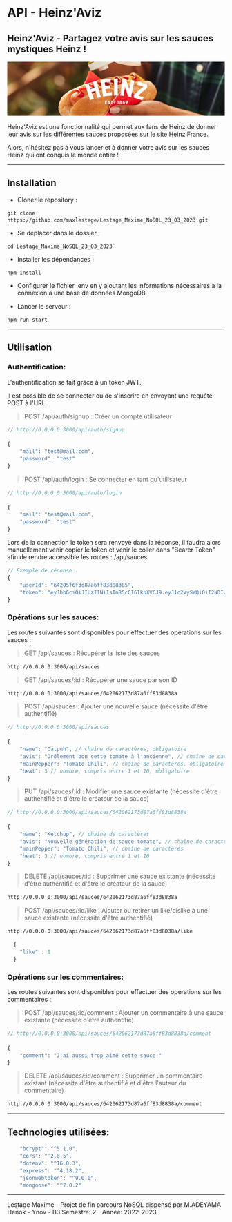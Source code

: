 # API - Heinz'Aviz

## Heinz'Aviz - Partagez votre avis sur les sauces mystiques Heinz !

![Heinz](https://github.com/maxlestage/Lestage_Maxime_NoSQL_23_03_2023/blob/master/img/MUSTARD-hot-dog-MASTER.jpg?raw=true)

Heinz'Aviz est une fonctionnalité qui permet aux fans de Heinz de donner leur avis sur les différentes sauces proposées sur le site Heinz France.

Alors, n'hésitez pas à vous lancer et à donner votre avis sur les sauces Heinz qui ont conquis le monde entier !

---

## Installation

- Cloner le repository :

```shell
git clone https://github.com/maxlestage/Lestage_Maxime_NoSQL_23_03_2023.git
```

- Se déplacer dans le dossier :

```shell
cd Lestage_Maxime_NoSQL_23_03_2023`
```

- Installer les dépendances :

```shell
npm install
```

- Configurer le fichier .env en y ajoutant les informations nécessaires à la connexion à une base de données MongoDB

- Lancer le serveur :

```shell
npm run start
```

---

## Utilisation

### Authentification:

L'authentification se fait grâce à un token JWT.

Il est possible de se connecter ou de s'inscrire en envoyant une requête POST à l'URL

> POST /api/auth/signup : Créer un compte utilisateur

```js
// http://0.0.0.0:3000/api/auth/signup

{
	"mail": "test@mail.com",
	"password": "test"
}
```

> POST /api/auth/login : Se connecter en tant qu'utilisateur

```js
// http://0.0.0.0:3000/api/auth/login

{
    "mail": "test@mail.com",
	"password": "test"
}

```

Lors de la connection le token sera renvoyé dans la réponse, il faudra alors manuellement venir copier le token et venir le coller dans "Bearer Token" afin de rendre accessible les routes : /api/sauces.

```js
// Exemple de réponse :
{
	"userId": "64205f6f3d87a6ff83d88385",
	"token": "eyJhbGciOiJIUzI1NiIsInR5cCI6IkpXVCJ9.eyJ1c2VySWQiOiI2NDIwNWY2ZjNkODdhNmZmODNkODgzODUiLCJpYXQiOjE2Nzk4NDMzMDksImV4cCI6MTY3OTkyOTcwOX0.jHGsLjQq8m6ZWccUxQVaBlBeEPw8kSerDj05x1TJ7p8"
}
```

### Opérations sur les sauces:

Les routes suivantes sont disponibles pour effectuer des opérations sur les sauces :

> GET /api/sauces : Récupérer la liste des sauces

```txt
http://0.0.0.0:3000/api/sauces
```

> GET /api/sauces/:id : Récupérer une sauce par son ID

```txt
http://0.0.0.0:3000/api/sauces/642062173d87a6ff83d8838a
```

> POST /api/sauces : Ajouter une nouvelle sauce (nécessite d'être authentifié)

```js
// http://0.0.0.0:3000/api/sauces

{
	"name": "Catpuh", // chaîne de caractères, obligatoire
	"avis": "Drôlement bon cette tomate à l'ancienne", // chaîne de caractères, obligatoire
	"mainPepper": "Tomato Chili", // chaîne de caractères, obligatoire
	"heat": 3 // nombre, compris entre 1 et 10, obligatoire
}
```

> PUT /api/sauces/:id : Modifier une sauce existante (nécessite d'être authentifié et d'être le créateur de la sauce)

```js
// http://0.0.0.0:3000/api/sauces/642062173d87a6ff83d8838a

{
	"name": "Ketchup", // chaîne de caractères
	"avis": "Nouvelle génération de sauce tomate", // chaîne de caractères
	"mainPepper": "Tomato Chili", // chaîne de caractères
	"heat": 3 // nombre, compris entre 1 et 10
}
```

> DELETE /api/sauces/:id : Supprimer une sauce existante (nécessite d'être authentifié et d'être le créateur de la sauce)

```txt
http://0.0.0.0:3000/api/sauces/642062173d87a6ff83d8838a
```

> POST /api/sauces/:id/like : Ajouter ou retirer un like/dislike à une sauce existante (nécessite d'être authentifié)

```txt
http://0.0.0.0:3000/api/sauces/642062173d87a6ff83d8838a/like
```

```js
  {
    "like" : 1
  }
```

### Opérations sur les commentaires:

Les routes suivantes sont disponibles pour effectuer des opérations sur les commentaires :

> POST /api/sauces/:id/comment : Ajouter un commentaire à une sauce existante (nécessite d'être authentifié)

```js
// http://0.0.0.0:3000/api/sauces/642062173d87a6ff83d8838a/comment

{
	"comment": "J'ai aussi trop aimé cette sauce!"
}
```

> DELETE /api/sauces/:id/comment : Supprimer un commentaire existant (nécessite d'être authentifié et d'être l'auteur du commentaire)

```txt
http://0.0.0.0:3000/api/sauces/642062173d87a6ff83d8838a/comment
```

---

## Technologies utilisées:

```js
	"bcrypt": "^5.1.0",
	"cors": "^2.8.5",
	"dotenv": "^16.0.3",
	"express": "^4.18.2",
	"jsonwebtoken": "^9.0.0",
	"mongoose": "^7.0.2"
```

---

Lestage Maxime - Projet de fin parcours NoSQL dispensé par M.ADEYAMA Henok - Ynov - B3 Semestre: 2 - Année: 2022-2023

